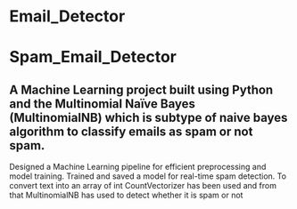 # Email_Detector
<h1> Spam_Email_Detector</h1>
<h2>A Machine Learning project built using Python and the Multinomial Naïve Bayes (MultinomialNB) which is subtype of naive bayes algorithm to classify emails as spam or not spam.</h2>

Designed a Machine Learning pipeline for efficient preprocessing and model training.
Trained and saved a model for real-time spam detection.
To convert text into an array of int CountVectorizer has been used and from that MultinomialNB has used to detect whether it is spam or not 
